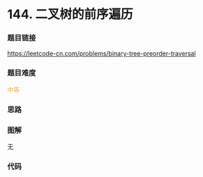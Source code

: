 # 144. 二叉树的前序遍历

### 题目链接

https://leetcode-cn.com/problems/binary-tree-preorder-traversal

### 题目难度

<font color=#F0AD4E>中等</font>

### 思路



### 图解

无

### 代码

```python
```